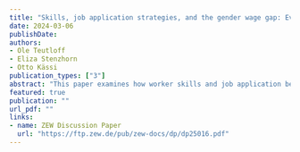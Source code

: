 ```yaml
---
title: "Skills, job application strategies, and the gender wage gap: Evidence from online freelancing"
date: 2024-03-06
publishDate: 
authors:
- Ole Teutloff
- Eliza Stenzhorn
- Otto Kässi
publication_types: ["3"]
abstract: "This paper examines how worker skills and job application behavior contribute to the gender wage gap on a major online freelancing platform. We observe significant occupational sorting by gender, with women over-represented in lower-paying project categories and tending to earn less than men even within the same categories. The unexplained gender wage gap conditional on education is initially 39.9%, but it narrows to under 2% when accounting for differences in human capital and application strategies. Our analysis shows that application behavior, including job preferences and asking wages, is the primary factor, explaining up to 90% of the wage gap. We also find that women work on longer projects and achieve higher application success rates than men, which helps offset lower hourly earnings by accumulating more work hours. While men have slightly greater platform and traditional work experience it has minimal impact on wage outcomes. These findings suggest that the gender wage gap on the platform primarily reflects distinct usage patterns between men and women."
featured: true
publication: ""
url_pdf: ""
links:
- name: ZEW Discussion Paper
  url: "https://ftp.zew.de/pub/zew-docs/dp/dp25016.pdf"
---
```




